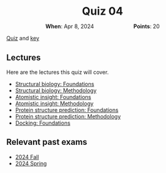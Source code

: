 <h1 style="margin-bottom: 0.4em; text-align: center;">
    Quiz 04
</h1>

<p style="text-align: center;">
    <object hspace="50">
        <strong>When</strong></a>: Apr 8, 2024
    </object>
    <object hspace="50">
        <strong>Points</strong></a>: 20
    </object>
</p>

[Quiz](./quiz04.pdf) and [key](./quiz04-key.pdf)

## Lectures

Here are the lectures this quiz will cover.

-   [Structural biology: Foundations](../../../lectures/09A/)
-   [Structural biology: Methodology](../../../lectures/09B/)
-   [Atomistic insight: Foundations](../../../lectures/10A/)
-   [Atomistic insight: Methodology](../../../lectures/10B/)
-   [Protein structure prediction: Foundations](../../../lectures/11A/)
-   [Protein structure prediction: Methodology](../../../lectures/11B/)
-   [Docking: Foundations](../../../lectures/12A/)

## Relevant past exams

-   [2024 Fall](https://pitt-biosc1540-2024f.oasci.org/assessments/exams/csb/)
-   [2024 Spring](https://pitt-biosc1540-2024f.oasci.org/assessments/exams/csb/#past-exams)
